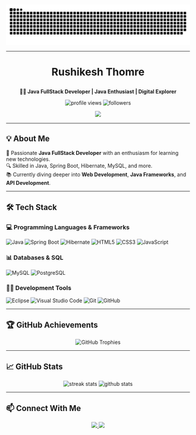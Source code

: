 <p align="center">
  <img src="https://raw.githubusercontent.com/Platane/snk/output/github-contribution-grid-snake.svg" alt="snake game" />
</p>

---

# <p align="center">Rushikesh Thomre</p>

<p align="center">
  <strong>👨‍💻 Java FullStack Developer | Java Enthusiast | Digital Explorer</strong>
</p>

<p align="center">
  <img src="https://komarev.com/ghpvc/?username=Rushikesh-Thomre&label=Profile%20Views&color=0e75b6&style=flat" alt="profile views" />
  <img src="https://img.shields.io/github/followers/Rushikesh-Thomre?label=Followers&style=social" alt="followers" />
</p>

<p align="center">
  <img src="https://readme-typing-svg.herokuapp.com?size=26&color=4CAF50&center=true&vCenter=true&width=700&lines=Welcome+to+my+GitHub+profile!;Java+%7C+Python+%7C+SQL+%7C+HTML-CSS-JS;Let's+explore+the+world+of+code+and+development!" />
</p>

---

## 💡 About Me  
💼 Passionate **Java FullStack Developer** with an enthusiasm for learning new technologies.  
🔍 Skilled in Java, Spring Boot, Hibernate, MySQL, and more.  
📚 Currently diving deeper into **Web Development**, **Java Frameworks**, and **API Development**.

---

## 🛠 Tech Stack  

### 💻 **Programming Languages & Frameworks**  
![Java](https://img.shields.io/badge/Java-007396?style=for-the-badge&logo=java&logoColor=white) ![Spring Boot](https://img.shields.io/badge/Spring%20Boot-6DB33F?style=for-the-badge&logo=springboot&logoColor=white) ![Hibernate](https://img.shields.io/badge/Hibernate-59666C?style=for-the-badge&logo=hibernate&logoColor=white) ![HTML5](https://img.shields.io/badge/HTML5-E34F26?style=for-the-badge&logo=html5&logoColor=white) ![CSS3](https://img.shields.io/badge/CSS3-1572B6?style=for-the-badge&logo=css3&logoColor=white) ![JavaScript](https://img.shields.io/badge/JavaScript-F7DF1E?style=for-the-badge&logo=javascript&logoColor=black)

### 📊 **Databases & SQL**  
![MySQL](https://img.shields.io/badge/MySQL-4479A1?style=for-the-badge&logo=mysql&logoColor=white) ![PostgreSQL](https://img.shields.io/badge/PostgreSQL-336791?style=for-the-badge&logo=postgresql&logoColor=white)

### 🧑‍💻 **Development Tools**  
![Eclipse](https://img.shields.io/badge/Eclipse-2C2255?style=for-the-badge&logo=eclipse&logoColor=white) ![Visual Studio Code](https://img.shields.io/badge/VS%20Code-007ACC?style=for-the-badge&logo=visualstudiocode&logoColor=white) ![Git](https://img.shields.io/badge/Git-F05032?style=for-the-badge&logo=git&logoColor=white) ![GitHub](https://img.shields.io/badge/GitHub-181717?style=for-the-badge&logo=github&logoColor=white)

---

## 🏆 GitHub Achievements  

<p align="center">
  <img src="https://github-profile-trophy.vercel.app/?username=Rushikesh-Thomre&theme=onedark&no-frame=true&margin-w=10&row=1&column=6" alt="GitHub Trophies">
</p>

---

## 📈 GitHub Stats  
<p align="center">
  <img src="https://github-readme-streak-stats.herokuapp.com/?user=Rushikesh-Thomre&theme=tokyonight" alt="streak stats" />
  <img src="https://github-readme-stats.vercel.app/api?username=Rushikesh-Thomre&show_icons=true&theme=tokyonight" alt="github stats" />
</p>


---

## 📫 Connect With Me  

<p align="center">
  <a href="https://www.linkedin.com/in/rushikesh-thomre/" target="_blank" rel="noopener noreferrer">
    <img src="https://img.shields.io/badge/-LinkedIn-0A66C2?style=for-the-badge&logo=linkedin&logoColor=white">
  </a>
  <a href="mailto:er.rushikeshthomare@gmail.com">
    <img src="https://img.shields.io/badge/-Email-EA4335?style=for-the-badge&logo=gmail&logoColor=white">
  </a>
</p>
